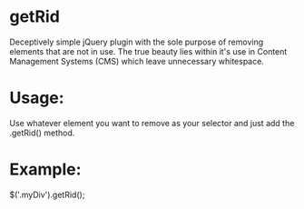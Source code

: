 getRid
======

Deceptively simple jQuery plugin with the sole purpose of removing elements that are not in use. The true beauty lies within it's use in Content Management Systems (CMS) which leave unnecessary whitespace.


Usage:
======

Use whatever element you want to remove as your selector and just add the .getRid() method.


Example:
========

$('.myDiv').getRid();
